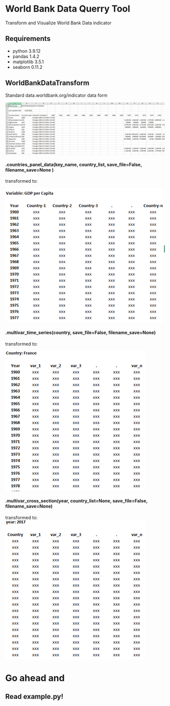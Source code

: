 # World Bank Data Querry Tool
Transform and Visualize World Bank Data indicator

## Requirements
* python 3.9.12
* pandas 1.4.2
* matplotlib 3.5.1
* seaborn 0.11.2

## WorldBankDataTransform

Standard data.worldbank.org/indicator data form

![image1](assets/readme_pictures/wb_standard_data_form.PNG)

#### .countries_panel_data(key_name, country_list, save_file=False, filename_save=None )

transformed to:

![image2](assets/readme_pictures/panel_data.PNG)

#### .multivar_time_series(country, save_file=False, filename_save=None)

transformed to:

![image 3](assets/readme_pictures/time_series_data.PNG)


#### .multivar_cross_section(year, country_list=None, save_file=False, filename_save=None)

transformed to:
![image 4](assets/readme_pictures/cross_section_data.PNG)

# Go ahead and
## Read example.py!